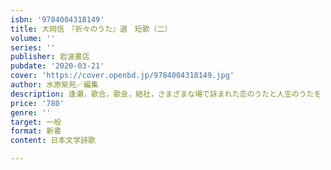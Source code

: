 ```yaml
---
isbn: '9784004318149'
title: 大岡信　『折々のうた』選　短歌（二）
volume: ''
series: ''
publisher: 岩波書店
pubdate: '2020-03-21'
cover: 'https://cover.openbd.jp/9784004318149.jpg'
author: 水原紫苑／編集
description: 逢瀬，歌合，歌会，結社，さまざまな場で詠まれた恋のうたと人生のうたを『折々のうた』から精選する．
price: '780'
genre: ''
target: 一般
format: 新書
content: 日本文学詩歌

---
```


